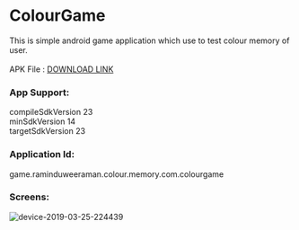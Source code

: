 # ColourGame
This is simple android game application which use to test colour memory of user.<br/>
<br/>
APK File : [DOWNLOAD LINK](https://drive.google.com/file/d/1AZzj8B1H9B3uIk3o1n_X_t5G_rs365Yj/view?usp=sharing)

### App Support:
 compileSdkVersion 23<br/>
 minSdkVersion 14<br/>
 targetSdkVersion 23<br/>
 
### Application Id:
game.raminduweeraman.colour.memory.com.colourgame

### Screens:
![device-2019-03-25-224439](https://user-images.githubusercontent.com/5441853/54929344-5bf0da80-4f50-11e9-839a-f6518e3d5c6b.png)

